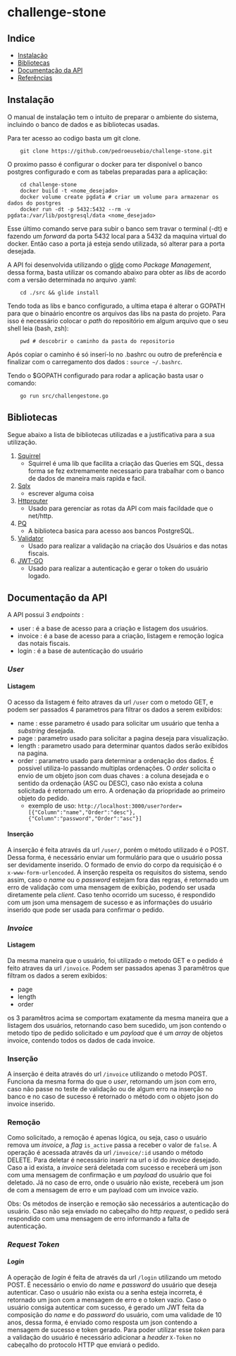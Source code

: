 # challenge-stone


## Indice

- [Instalação](https://github.com/pedroeusebio/challenge-stone#instalação)
- [Bibliotecas](https://github.com/pedroeusebio/challenge-stone#bibliotecas)
- [Documentação da API](https://github.com/pedroeusebio/challenge-stone#documentação-da-api)
- [Referências](https://github.com/pedroeusebio/challenge-stone#referencias) 

## Instalação 

O manual de instalação tem o intuito de preparar o ambiente do sistema, incluindo o banco de dados e as bibliotecas usadas.

Para ter acesso ao codigo basta um git clone.
```shell
	git clone https://github.com/pedroeusebio/challenge-stone.git
```
O proximo passo é configurar o docker para ter disponível o banco postgres configurado e com as tabelas preparadas para a aplicação:
```shell
    cd challenge-stone
    docker build -t <nome_desejado>
    docker volume create pgdata # criar um volume para armazenar os dados do postgres
    docker run -dt -p 5432:5432 --rm -v pgdata:/var/lib/postgresql/data <nome_desejado> 
```
Esse último comando serve para subir o banco sem travar o terminal (-dt) e fazendo um *forward* da porta 5432 local para a 5432 da maquina virtual do docker. Então caso a porta já esteja sendo utilizada, só alterar para a porta desejada.

A API foi desenvolvida utilizando o [glide](https://github.com/Masterminds/glide) como *Package Management*, dessa forma, basta utilizar os comando abaixo para obter as *libs* de acordo com a versão determinada no arquivo .yaml: 
```shell
    cd ./src && glide install
```

Tendo toda as libs e banco configurado, a ultima etapa é alterar o GOPATH para que o binaário encontre os arquivos das libs na pasta do projeto. Para isso é necessário colocar o *path* do repositório em algum arquivo que o seu shell leia (bash, zsh):
```shell
    pwd # descobrir o caminho da pasta do repositorio
```
Após copiar o caminho é só inserí-lo no .bashrc ou outro de preferência e finalizar com o carregamento dos dados : `source ~/.bashrc`.

Tendo o $GOPATH configurado para rodar a aplicação basta usar o comando: 
```shell
    go run src/challengestone.go
```

## Bibliotecas

Segue abaixo a lista de bibliotecas utilizadas e a justificativa para a sua utilização.
1. [Squirrel](https://github.com/Masterminds/squirrel)
    - Squirrel é uma lib que facilita a criação das Queries em SQL, dessa forma se fez extremamente necessario para trabalhar com o banco de dados de maneira mais rapida e facil.
2. [Sqlx](https://github.com/jmoiron/sqlx)
    - escrever alguma coisa
3. [Httprouter](https://github.com/julienschmidt/httprouter)
    - Usado para gerenciar as rotas da API com mais facildade que o net/http. 
4. [PQ](https://github.com/lib/pq)
    - A biblioteca basica para acesso aos bancos PostgreSQL.
5. [Validator](https://gopkg.in/go-playground/validator.v9)
    - Usado para realizar a validação na criação dos Usuários e das notas fiscais. 
6. [JWT-GO](https://github.com/dgrijalva/jwt-go)
    - Usado para realizar a autenticação e gerar o token do usuário logado.

## Documentação da API

A API possui 3 *endpoints* : 
- user : é a base de acesso para a criação e listagem dos usuários.
- invoice : é a base de acesso para a criação, listagem e remoção logica das notais fiscais.
- login : é a base de autenticação do usuário


### *User*

#### Listagem

O acesso da listagem é feito atraves da url `/user` com o metodo GET, e podem ser passados 4 parametros para filtrar os dados a serem exibidos:
- name : esse parametro é usado para solicitar um usuário que tenha a *substring* desejada. 
- page : parametro usado para solicitar a pagina deseja para visualização.
- length : parametro usado para determinar quantos dados serão exibidos na pagina.
- order : parametro usado para determinar a ordenação dos dados. É possivel utiliza-lo passando multiplas ordenações. O *order* solicita o envio de um objeto json com duas chaves : a coluna desejada e o sentido da ordenação (ASC ou DESC), caso não exista a coluna solicitada é retornado um erro. A ordenação da priopridade ao primeiro objeto do pedido.
    - exemplo de uso:
    `http://localhost:3000/user?order=[{"Column":"name","Order":"desc"},{"Column":"password","Order":"asc"}]`
    
#### Inserção

A inserção é feita através da url `/user/`, porém o método utilizado é o POST. Dessa forma, é necessário enviar um formulário para que o usuário possa ser devidamente inserido. O formado de envio do corpo da requisição é o `x-www-form-urlencoded`. A inserção respeita os requisitos do sistema, sendo assim, caso o *name* ou o *password* estejam fora das regras, é retornado um erro de validação com uma mensagem de exibição, podendo ser usada diretamente pela *client*. Caso tenho ocorrido um sucesso, é respondido com um json uma mensagem de sucesso e as informações do usuário inserido que pode ser usada para confirmar o pedido.


### *Invoice*

#### Listagem

Da mesma maneira que o usuário, foi utilizado o metodo GET e o pedido é feito atraves da url `/invoice`. Podem ser passados apenas 3 paramêtros que filtram os dados a serem exibidos:
- page
- length
- order

os 3 paramêtros acima se comportam exatamente da mesma maneira que a listagem dos usuários, retornando caso bem sucedido, um json contendo o metodo tipo de pedido solicitado e  um *payload* que é um *array* de objetos invoice, contendo todos os dados de cada invoice.

### Inserção

A inserção é deita através do url `/invoice` utilizando o metodo POST. Funciona da mesma forma do que o *user*, retornando um json com erro, caso não passe no teste de validação ou de algum erro na inserção no banco e no caso de sucesso é retornado o método com o objeto json do invoice inserido.

### Remoção

Como solicitado, a remoção é apenas lógica, ou seja, caso o usuário remova um *invoice*, a *flag* `is_active` passa a receber o valor de `false`. A operação é acessada através da url `/invoice/:id` usando o método DELETE. Para deletar é necessário inserir na url o id do *invoice* desejado. Caso a id exista, a *invoice* será deletada com sucesso e receberá um json com uma mensagem de confirmação e um *payload* do usuário que foi deletado. Já no caso de erro, onde o usuário não existe, receberá um json de com a mensagem de erro e um payload com um invoice vazio.

Obs: Os métodos de inserção e remoção são necessários a autenticação do usuário. Caso não seja enviado no cabeçalho do http *request*, o pedido será respondido com uma mensagem de erro informando a falta de autenticação.

### *Request Token*

#### *Login*

A operação de *login* é feita de através da url `/login` utilizando um metodo POST. É necessário o envio do *name* e *password* do usuário que deseja autenticar. Caso o usuário não exista ou a senha esteja incorreta, é retornado um json com a mensagem de erro e o token vazio. Caso o usuário consiga autenticar com sucesso, é gerado um JWT feita da composição do *name* e do *password* do usuário, com uma validade de 10 anos, dessa forma, é enviado como resposta um json contendo a mensagem de sucesso e token gerado. Para poder utilizar esse *token* para a validação do usuário é necessário adicionar a *header* `X-Token` no cabeçalho do protocolo HTTP que enviará o pedido.

